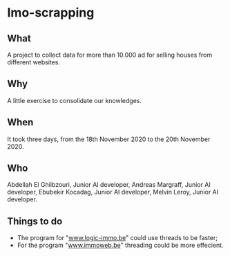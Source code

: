 # Imo-scrapping

## What

A project to collect data for more than 10.000 ad for selling houses from different websites.

## Why

A little exercise to consolidate our knowledges.

## When

It took three days, from the 18th November 2020 to the 20th November 2020.

## Who

Abdellah El Ghilbzouri, Junior AI developer,
Andreas Margraff, Junior AI developer,
Ebubekir Kocadag, Junior AI developer,
Melvin Leroy, Junior AI developer.

## Things to do

- The program for "www.logic-immo.be" could use threads to be faster;
- For the program "www.immoweb.be" threading could be more effecient.
